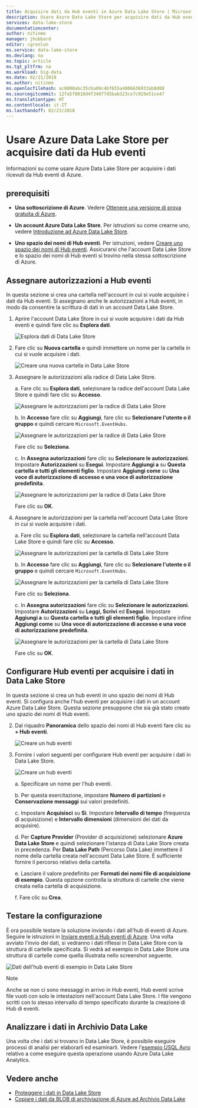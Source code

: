 ```yaml
---
title: Acquisire dati da Hub eventi in Azure Data Lake Store | Microsoft Docs
description: Usare Azure Data Lake Store per acquisire dati da Hub eventi
services: data-lake-store
documentationcenter: 
author: nitinme
manager: jhubbard
editor: cgronlun
ms.service: data-lake-store
ms.devlang: na
ms.topic: article
ms.tgt_pltfrm: na
ms.workload: big-data
ms.date: 02/21/2018
ms.author: nitinme
ms.openlocfilehash: ac8000abc35cba89c4bf655a4806636933ab8d08
ms.sourcegitcommit: 12fa5f8018d4f34077d5bab323ce7c919e51ce47
ms.translationtype: HT
ms.contentlocale: it-IT
ms.lasthandoff: 02/23/2018
---
```

# <a name="use-azure-data-lake-store-to-capture-data-from-event-hubs"></a>Usare Azure Data Lake Store per acquisire dati da Hub eventi

Informazioni su come usare Azure Data Lake Store per acquisire i dati ricevuti da Hub eventi di Azure.

## <a name="prerequisites"></a>prerequisiti

* **Una sottoscrizione di Azure**. Vedere [Ottenere una versione di prova gratuita di Azure](https://azure.microsoft.com/pricing/free-trial/).

* **Un account Azure Data Lake Store**. Per istruzioni su come crearne uno, vedere [Introduzione ad Azure Data Lake Store](data-lake-store-get-started-portal.md).

*  **Uno spazio dei nomi di Hub eventi**. Per istruzioni, vedere [Creare uno spazio dei nomi di Hub eventi](../event-hubs/event-hubs-create.md#create-an-event-hubs-namespace). Assicurarsi che l'account Data Lake Store e lo spazio dei nomi di Hub eventi si trovino nella stessa sottoscrizione di Azure.


## <a name="assign-permissions-to-event-hubs"></a>Assegnare autorizzazioni a Hub eventi

In questa sezione si crea una cartella nell'account in cui si vuole acquisire i dati da Hub eventi. Si assegnano anche le autorizzazioni a Hub eventi, in modo da consentire la scrittura di dati in un account Data Lake Store. 

1. Aprire l'account Data Lake Store in cui si vuole acquisire i dati da Hub eventi e quindi fare clic su **Esplora dati**.

    ![Esplora dati di Data Lake Store](./media/data-lake-store-archive-eventhub-capture/data-lake-store-open-data-explorer.png "Esplora dati di Data Lake Store")

2.  Fare clic su **Nuova cartella** e quindi immettere un nome per la cartella in cui si vuole acquisire i dati.

    ![Creare una nuova cartella in Data Lake Store](./media/data-lake-store-archive-eventhub-capture/data-lake-store-create-new-folder.png "Creare una nuova cartella in Data Lake Store")

3. Assegnare le autorizzazioni alla radice di Data Lake Store. 

    a. Fare clic su **Esplora dati**, selezionare la radice dell'account Data Lake Store e quindi fare clic su **Accesso**.

    ![Assegnare le autorizzazioni per la radice di Data Lake Store](./media/data-lake-store-archive-eventhub-capture/data-lake-store-assign-permissions-to-root.png "Assegnare le autorizzazioni per la radice di Data Lake Store")

    b. In **Accesso** fare clic su **Aggiungi**, fare clic su **Selezionare l'utente o il gruppo** e quindi cercare `Microsoft.EventHubs`. 

    ![Assegnare le autorizzazioni per la radice di Data Lake Store](./media/data-lake-store-archive-eventhub-capture/data-lake-store-assign-eventhub-sp.png "Assegnare le autorizzazioni per la radice di Data Lake Store")
    
    Fare clic su **Seleziona**.

    c. In **Assegna autorizzazioni** fare clic su **Selezionare le autorizzazioni**. Impostare **Autorizzazioni** su **Esegui**. Impostare **Aggiungi a** su **Questa cartella e tutti gli elementi figlio**. Impostare **Aggiungi come** su **Una voce di autorizzazione di accesso e una voce di autorizzazione predefinita**.

    ![Assegnare le autorizzazioni per la radice di Data Lake Store](./media/data-lake-store-archive-eventhub-capture/data-lake-store-assign-eventhub-sp1.png "Assegnare le autorizzazioni per la radice di Data Lake Store")

    Fare clic su **OK**.

4. Assegnare le autorizzazioni per la cartella nell'account Data Lake Store in cui si vuole acquisire i dati.

    a. Fare clic su **Esplora dati**, selezionare la cartella nell'account Data Lake Store e quindi fare clic su **Accesso**.

    ![Assegnare le autorizzazioni per la cartella di Data Lake Store](./media/data-lake-store-archive-eventhub-capture/data-lake-store-assign-permissions-to-folder.png "Assegnare le autorizzazioni per la cartella di Data Lake Store")

    b. In **Accesso** fare clic su **Aggiungi**, fare clic su **Selezionare l'utente o il gruppo** e quindi cercare `Microsoft.EventHubs`. 

    ![Assegnare le autorizzazioni per la cartella di Data Lake Store](./media/data-lake-store-archive-eventhub-capture/data-lake-store-assign-eventhub-sp.png "Assegnare le autorizzazioni per la cartella di Data Lake Store")
    
    Fare clic su **Seleziona**.

    c. In **Assegna autorizzazioni** fare clic su **Selezionare le autorizzazioni**. Impostare **Autorizzazioni** su **Leggi, Scrivi** ed **Esegui**. Impostare **Aggiungi a** su **Questa cartella e tutti gli elementi figlio**. Impostare infine **Aggiungi come** su **Una voce di autorizzazione di accesso e una voce di autorizzazione predefinita**.

    ![Assegnare le autorizzazioni per la cartella di Data Lake Store](./media/data-lake-store-archive-eventhub-capture/data-lake-store-assign-eventhub-sp-folder.png "Assegnare le autorizzazioni per la cartella di Data Lake Store")
    
    Fare clic su **OK**. 

## <a name="configure-event-hubs-to-capture-data-to-data-lake-store"></a>Configurare Hub eventi per acquisire i dati in Data Lake Store

In questa sezione si crea un hub eventi in uno spazio dei nomi di Hub eventi. Si configura anche l'hub eventi per acquisire i dati in un account Azure Data Lake Store. Questa sezione presuppone che sia già stato creato uno spazio dei nomi di Hub eventi.

2. Dal riquadro **Panoramica** dello spazio dei nomi di Hub eventi fare clic su **+ Hub eventi**.

    ![Creare un hub eventi](./media/data-lake-store-archive-eventhub-capture/data-lake-store-create-event-hub.png "Creare un hub eventi")

3. Fornire i valori seguenti per configurare Hub eventi per acquisire i dati in Data Lake Store.

    ![Creare un hub eventi](./media/data-lake-store-archive-eventhub-capture/data-lake-store-configure-eventhub.png "Creare un hub eventi")

    a. Specificare un nome per l'hub eventi.
    
    b. Per questa esercitazione, impostare **Numero di partizioni** e **Conservazione messaggi** sui valori predefiniti.
    
    c. Impostare **Acquisisci** su **Sì**. Impostare **Intervallo di tempo** (frequenza di acquisizione) e **Intervallo dimensioni** (dimensioni dei dati da acquisire). 
    
    d. Per **Capture Provider** (Provider di acquisizione) selezionare **Azure Data Lake Store** e quindi selezionare l'istanza di Data Lake Store creata in precedenza. Per **Data Lake Path** (Percorso Data Lake) immettere il nome della cartella creata nell'account Data Lake Store. È sufficiente fornire il percorso relativo della cartella.

    e. Lasciare il valore predefinito per **Formati dei nomi file di acquisizione di esempio**. Questa opzione controlla la struttura di cartelle che viene creata nella cartella di acquisizione.

    f. Fare clic su **Crea**.

## <a name="test-the-setup"></a>Testare la configurazione

È ora possibile testare la soluzione inviando i dati all'hub di eventi di Azure. Seguire le istruzioni in [Inviare eventi a Hub eventi di Azure](../event-hubs/event-hubs-dotnet-framework-getstarted-send.md). Una volta avviato l'invio dei dati, si vedranno i dati riflessi in Data Lake Store con la struttura di cartelle specificata. Si vedrà ad esempio in Data Lake Store una struttura di cartelle come quella illustrata nello screenshot seguente.

![Dati dell'hub eventi di esempio in Data Lake Store](./media/data-lake-store-archive-eventhub-capture/data-lake-store-eventhub-data-sample.png "Dati dell'hub eventi di esempio in Data Lake Store")

> [!NOTE]
> Anche se non ci sono messaggi in arrivo in Hub eventi, Hub eventi scrive file vuoti con solo le intestazioni nell'account Data Lake Store. I file vengono scritti con lo stesso intervallo di tempo specificato durante la creazione di Hub di eventi.
> 
>

## <a name="analyze-data-in-data-lake-store"></a>Analizzare i dati in Archivio Data Lake

Una volta che i dati si trovano in Data Lake Store, è possibile eseguire processi di analisi per elaborarli ed esaminarli. Vedere l'[esempio USQL Avro](https://github.com/Azure/usql/tree/master/Examples/AvroExamples) relativo a come eseguire questa operazione usando Azure Data Lake Analytics.
  

## <a name="see-also"></a>Vedere anche 
* [Proteggere i dati in Data Lake Store](data-lake-store-secure-data.md)
* [Copiare i dati da BLOB di archiviazione di Azure ad Archivio Data Lake](data-lake-store-copy-data-azure-storage-blob.md)
